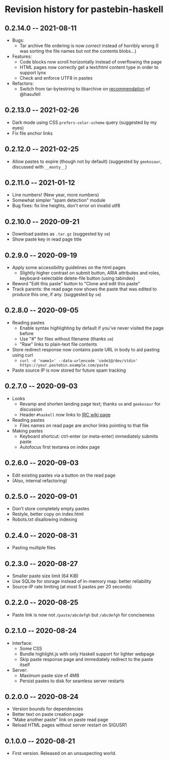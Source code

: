 # Revision history for pastebin-haskell

## 0.2.14.0 -- 2021-08-11

* Bugs:
  * Tar archive file ordering is now _correct_ instead of horribly wrong (I was sorting the file names but not the contents blobs...)
* Features:
  * Code blocks now scroll horizontally instead of overflowing the page
  * HTML pages now correctly get a text/html content type in order to support lynx
  * Check and enforce UTF8 in pastes
* Refactors:
  * Switch from tar-bytestring to libarchive on [recommendation](https://github.com/hasufell/hpath/pull/41#issuecomment-896910037) of @hasufell

## 0.2.13.0 -- 2021-02-26

* Dark mode using CSS `prefers-color-scheme` query (suggested by my eyes)
* Fix file anchor links

## 0.2.12.0 -- 2021-02-25

* Allow pastes to expire (though not by default) (suggested by `geekosaur`, discussed with `__monty__`)

## 0.2.11.0 -- 2021-01-12

* Line numbers! (New year, more numbers)
* Somewhat simpler "spam detection" module
* Bug fixes: fix line heights, don't error on invalid utf8

## 0.2.10.0 -- 2020-09-21

* Download pastes as `.tar.gz` (suggested by `sm`)
* Show paste key in read page title

## 0.2.9.0 -- 2020-09-19

* Apply some accessibility guidelines on the html pages
  * Slightly higher contrast on submit button, ARIA attributes and roles, keyboard-selectable delete-file button (using tabindex)
* Reword "Edit this paste" button to "Clone and edit this paste"
* Track parents: the read page now shows the paste that was edited to produce
  this one, if any. (suggested by `sm`)

## 0.2.8.0 -- 2020-09-05

* Reading pastes
  * Enable syntax highlighting by default if you've never visited the page before
  * Use "#" for files without filename (thanks `sm`)
  * "Raw" links to plain-text file contents
* Store redirect response now contains paste URL in body to aid pasting using curl
  * `curl -d 'name1=' --data-urlencode 'code1@/dev/stdin' https://your.pastebin.example.com/paste`
* Paste source IP is now stored for future spam tracking

## 0.2.7.0 -- 2020-09-03

* Looks
  * Revamp and shorten landing page text; thanks `sm` and `geekosaur` for discussion
  * Header `#haskell` now links to [IRC wiki page](https://wiki.haskell.org/IRC_channel)
* Reading pastes
  * Files names on read page are anchor links pointing to that file
* Making pastes
  * Keyboard shortcut: ctrl-enter (or meta-enter) immediately submits paste
  * Autofocus first textarea on index page

## 0.2.6.0 -- 2020-09-03

* Edit existing pastes via a button on the read page
* (Also, internal refactoring)

## 0.2.5.0 -- 2020-09-01

* Don't store completely empty pastes
* Restyle, better copy on index.html
* Robots.txt disallowing indexing

## 0.2.4.0 -- 2020-08-31

* Pasting multiple files

## 0.2.3.0 -- 2020-08-27

* Smaller paste size limit (64 KiB)
* Use SQLite for storage instead of in-memory map: better reliability
* Source-IP rate limiting (at most 5 pastes per 20 seconds)

## 0.2.2.0 -- 2020-08-25

* Paste link is now not `/paste/abcdefgh` but `/abcdefgh` for conciseness

## 0.2.1.0 -- 2020-08-24

* Interface:
  * Some CSS
  * Bundle highlight.js with only Haskell support for lighter webpage
  * Skip paste response page and immediately redirect to the paste itself
* Server:
  * Maximum paste size of 4MB
  * Persist pastes to disk for seamless server restarts

## 0.2.0.0 -- 2020-08-24

* Version bounds for dependencies
* Better text on paste creation page
* "Make another paste" link on paste read page
* Reload HTML pages without server restart on SIGUSR1

## 0.1.0.0 -- 2020-08-21

* First version. Released on an unsuspecting world.
